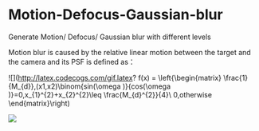 # Motion-Defocus-Gaussian-blur
Generate Motion/ Defocus/ Gaussian blur with different levels

Motion blur is caused by the relative linear motion between the target and the camera and its PSF is defined as：

![](http://latex.codecogs.com/gif.latex? f(x) = \left\{\begin{matrix}
\frac{1}{M_{d}},(x1,x2)\binom{sin(\omega )}{cos(\omega )}=0,x_{1}^{2}+x_{2}^{2}\leq \frac{M_{d}^{2}}{4}\\ 
0,otherwise
\end{matrix}\right)

![](http://latex.codecogs.com/gif.latex?\\sigma=\sqrt{\frac{1}{n}{\sum_{k=1}^n(x_i-\bar{x})^2}})


